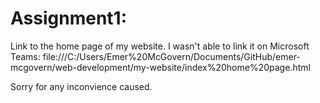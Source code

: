# Assignment1:
Link to the home page of my website. I wasn't able to link it on Microsoft Teams: 
file:///C:/Users/Emer%20McGovern/Documents/GitHub/emer-mcgovern/web-development/my-website/index%20home%20page.html 

Sorry for any inconvience caused.
